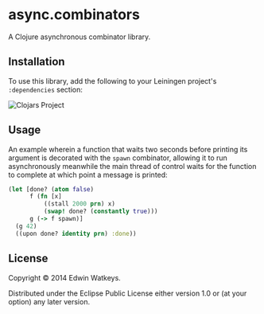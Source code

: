 # async.combinators

A Clojure asynchronous combinator library.

## Installation

To use this library, add the following to your Leiningen project's
`:dependencies` section:

![Clojars Project](http://clojars.org/edw/async.combinators/latest-version.svg)

## Usage

An example wherein a function that waits two seconds before printing
its argument is decorated with the `spawn` combinator, allowing it to
run asynchronously meanwhile the main thread of control waits for the
function to complete at which point a message is printed:

```clojure
(let [done? (atom false)
      f (fn [x]
          ((stall 2000 prn) x)
          (swap! done? (constantly true)))
      g (-> f spawn)]
  (g 42)
  ((upon done? identity prn) :done))
```

## License

Copyright © 2014 Edwin Watkeys.

Distributed under the Eclipse Public License either version 1.0 or (at
your option) any later version.
